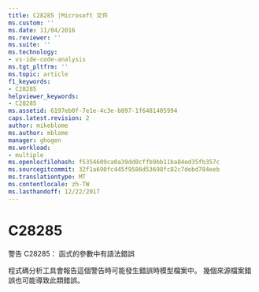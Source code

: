 ```yaml
---
title: C28285 |Microsoft 文件
ms.custom: ''
ms.date: 11/04/2016
ms.reviewer: ''
ms.suite: ''
ms.technology:
- vs-ide-code-analysis
ms.tgt_pltfrm: ''
ms.topic: article
f1_keywords:
- C28285
helpviewer_keywords:
- C28285
ms.assetid: 6197eb0f-7e1e-4c3e-b097-1f6481405994
caps.latest.revision: 2
author: mikeblome
ms.author: mblome
manager: ghogen
ms.workload:
- multiple
ms.openlocfilehash: f5354609ca0a39dd0cffb9bb11ba84ed35fb357c
ms.sourcegitcommit: 32f1a690fc445f9586d53698fc82c7debd784eeb
ms.translationtype: MT
ms.contentlocale: zh-TW
ms.lasthandoff: 12/22/2017
---
```

# <a name="c28285"></a>C28285
警告 C28285： 函式的參數中有語法錯誤  
  
 程式碼分析工具會報告這個警告時可能發生錯誤時模型檔案中。 幾個來源檔案錯誤也可能導致此類錯誤。